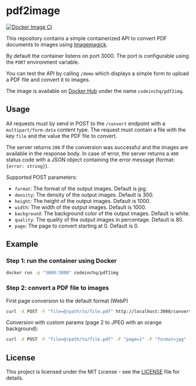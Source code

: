 # pdf2image

[![Docker Image CI](https://github.com/codeinchq/pdf2img/actions/workflows/docker-image.yml/badge.svg)](https://github.com/codeinchq/pdf2img/actions/workflows/docker-image.yml)

This repository contains a simple containerized API to convert PDF documents to images
using [Imagemagick](https://imagemagick.org/index.php).

By default the container listens on port 3000. The port is configurable using the `PORT` environment variable.

You can test the API by calling `/demo` which displays a simple form to upload a PDF file and convert it to images.

The image is available on [Docker Hub](https://hub.docker.com/r/codeinchq/pdf2img) under the name `codeinchq/pdf2img`.

## Usage

All requests must by send in POST to the `/convert` endpoint with a `multipart/form-data` content type. The request must contain a file with the key `file` and the value the PDF file to convert.

The server returns `200` if the conversion was successful and the images are available in the response body. In case of error, the server returns a `400` status code with a JSON object containing the error message (format: `{error: string}`).

Supported POST parameters:
* `format`: The format of the output images. Default is jpg.
* `density`: The density of the output images. Default is 300.
* `height`: The height of the output images. Default is 1000.
* `width`: The width of the output images. Default is 1000.
* `background`: The background color of the output images. Default is white.
* `quality`: The quality of the output images in percentage. Default is 80.
* `page`: The page to convert starting at 0. Default is 0.


## Example

### Step 1: run the container using Docker
```bash
docker run -p "3000:3000" codeinchq/pdf2img 
```

### Step 2: convert a PDF file to images
First page conversion to the default format (WebP)
```bash
curl -X POST -F "file=@/path/to/file.pdf" http://localhost:3000/convert -o example.webp
```
Conversion with custom params (page 2 to JPEG with an orange background):
```bash
curl -X POST -F "file=@/path/to/file.pdf" -F "page=1" -F "format=jpg" -F "background=#F60" http://localhost:3000/convert -o example.jpg
```

## License

This project is licensed under the MIT License - see the [LICENSE](LICENSE) file for details.
